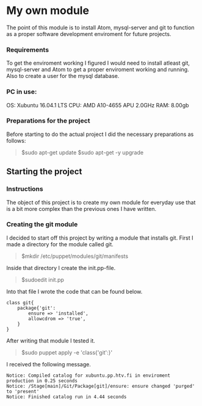 # My own module

The point of this module is to install Atom, mysql-server and git to function as a proper software development enviroment for future projects.

### Requirements

To get the enviroment working I figured I would need to install atleast git, mysql-server and Atom to get a proper enviroment working and running. Also to create a user for the mysql database. 

### PC in use:
OS: Xubuntu 16.04.1 LTS
CPU: AMD A10-4655 APU 2.0GHz
RAM: 8.00gb

### Preparations for the project

Before starting to do the actual project I did the necessary preparations as follows:

> $sudo apt-get update
> $sudo apt-get -y upgrade 

## Starting the project

### Instructions

The object of this project is to create my own module for everyday use that is a bit more complex than the previous ones I have written.

### Creating the git module

I decided to start off this project by writing a module that installs git.
First I made a directory for the module called git.

> $mkdir /etc/puppet/modules/git/manifests

Inside that directory I create the init.pp-file.

> $sudoedit init.pp

Into that file I wrote the code that can be found below.
```
class git{
	package{'git':
		ensure => 'installed',
		allowcdrom => 'true',
	}
}
```

After writing that module I tested it.

> $sudo puppet apply -e 'class{'git':}'

I received the following message.
```
Notice: Compiled catalog for xubuntu.pp.htv.fi in enviroment production in 0.25 seconds
Notice: /Stage[main]/Git/Package[git]/ensure: ensure changed 'purged' to 'present'
Notice: Finished catalog run in 4.44 seconds
```


 
